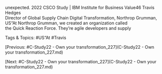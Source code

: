 unexpected.
2022 CSCO Study | IBM Institute for Business Value46 
Travis Hedges  
Director of Global Supply Chain Digital Transformation, Northrop Grumman, US“At Northrop Grumman, we created an organization called  
the Quick Reaction Force. They’re agile developers and supply  

   Tags & Topics:
   #US“At
   #Travis

[Previous: #C-Study22 - Own your transformation_227](C-Study22 - Own your transformation_227.md)

[Next: #C-Study22 - Own your transformation_227](C-Study22 - Own your transformation_227.md)